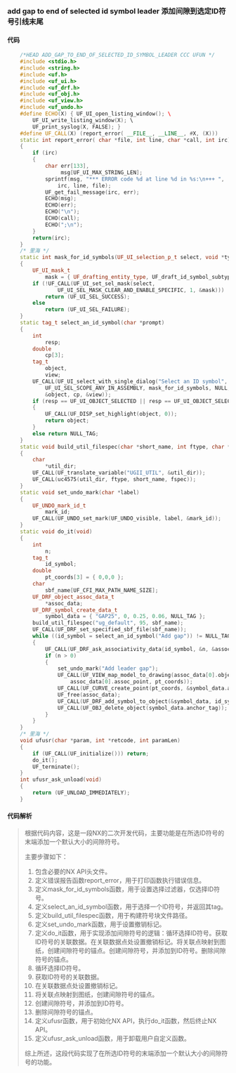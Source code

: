 ### add gap to end of selected id symbol leader 添加间隙到选定ID符号引线末尾

#### 代码

```cpp
    /*HEAD ADD_GAP_TO_END_OF_SELECTED_ID_SYMBOL_LEADER CCC UFUN */  
    #include <stdio.h>  
    #include <string.h>  
    #include <uf.h>  
    #include <uf_ui.h>  
    #include <uf_drf.h>  
    #include <uf_obj.h>  
    #include <uf_view.h>  
    #include <uf_undo.h>  
    #define ECHO(X) { UF_UI_open_listing_window(); \  
        UF_UI_write_listing_window(X); \  
        UF_print_syslog(X, FALSE); }  
    #define UF_CALL(X) (report_error( __FILE__, __LINE__, #X, (X)))  
    static int report_error( char *file, int line, char *call, int irc)  
    {  
        if (irc)  
        {  
            char err[133],  
                 msg[UF_UI_MAX_STRING_LEN];  
            sprintf(msg, "*** ERROR code %d at line %d in %s:\n+++ ",  
                irc, line, file);  
            UF_get_fail_message(irc, err);  
            ECHO(msg);  
            ECHO(err);  
            ECHO("\n");  
            ECHO(call);  
            ECHO(";\n");  
        }  
        return(irc);  
    }  
    /* 里海 */  
    static int mask_for_id_symbols(UF_UI_selection_p_t select, void *type)  
    {  
        UF_UI_mask_t  
            mask = { UF_drafting_entity_type, UF_draft_id_symbol_subtype, 0 };  
        if (!UF_CALL(UF_UI_set_sel_mask(select,  
                UF_UI_SEL_MASK_CLEAR_AND_ENABLE_SPECIFIC, 1, &mask)))  
            return (UF_UI_SEL_SUCCESS);  
        else  
            return (UF_UI_SEL_FAILURE);  
    }  
    static tag_t select_an_id_symbol(char *prompt)  
    {  
        int  
            resp;  
        double  
            cp[3];  
        tag_t  
            object,  
            view;  
        UF_CALL(UF_UI_select_with_single_dialog("Select an ID symbol", prompt,  
            UF_UI_SEL_SCOPE_ANY_IN_ASSEMBLY, mask_for_id_symbols, NULL, &resp,  
            &object, cp, &view));  
        if (resp == UF_UI_OBJECT_SELECTED || resp == UF_UI_OBJECT_SELECTED_BY_NAME)  
        {  
            UF_CALL(UF_DISP_set_highlight(object, 0));  
            return object;  
        }  
        else return NULL_TAG;  
    }  
    static void build_util_filespec(char *short_name, int ftype, char *fspec)  
    {  
        char  
            *util_dir;  
        UF_CALL(UF_translate_variable("UGII_UTIL", &util_dir));  
        UF_CALL(uc4575(util_dir, ftype, short_name, fspec));  
    }  
    static void set_undo_mark(char *label)  
    {  
        UF_UNDO_mark_id_t  
            mark_id;  
        UF_CALL(UF_UNDO_set_mark(UF_UNDO_visible, label, &mark_id));  
    }  
    static void do_it(void)  
    {  
        int  
            n;  
        tag_t  
            id_symbol;  
        double  
            pt_coords[3] = { 0,0,0 };  
        char  
            sbf_name[UF_CFI_MAX_PATH_NAME_SIZE];  
        UF_DRF_object_assoc_data_t  
            *assoc_data;  
        UF_DRF_symbol_create_data_t  
            symbol_data = { "GAP25", 0, 0.25, 0.06, NULL_TAG };  
        build_util_filespec("ug_default", 95, sbf_name);  
        UF_CALL(UF_DRF_set_specified_sbf_file(sbf_name));  
        while ((id_symbol = select_an_id_symbol("Add gap")) != NULL_TAG)  
        {  
            UF_CALL(UF_DRF_ask_associativity_data(id_symbol, &n, &assoc_data));  
            if (n > 0)  
            {  
                set_undo_mark("Add leader gap");  
                UF_CALL(UF_VIEW_map_model_to_drawing(assoc_data[0].object_view,  
                    assoc_data[0].assoc_point, pt_coords));  
                UF_CALL(UF_CURVE_create_point(pt_coords, &symbol_data.anchor_tag));  
                UF_free(assoc_data);  
                UF_CALL(UF_DRF_add_symbol_to_object(&symbol_data, id_symbol));  
                UF_CALL(UF_OBJ_delete_object(symbol_data.anchor_tag));  
            }  
        }  
    }  
    /* 里海 */  
    void ufusr(char *param, int *retcode, int paramLen)  
    {  
        if (UF_CALL(UF_initialize())) return;  
        do_it();  
        UF_terminate();  
    }  
    int ufusr_ask_unload(void)  
    {  
        return (UF_UNLOAD_IMMEDIATELY);  
    }

```

#### 代码解析

> 根据代码内容，这是一段NX的二次开发代码，主要功能是在所选ID符号的末端添加一个默认大小的间隙符号。
>
> 主要步骤如下：
>
> 1. 包含必要的NX API头文件。
> 2. 定义错误报告函数report_error，用于打印函数执行错误信息。
> 3. 定义mask_for_id_symbols函数，用于设置选择过滤器，仅选择ID符号。
> 4. 定义select_an_id_symbol函数，用于选择一个ID符号，并返回其tag。
> 5. 定义build_util_filespec函数，用于构建符号块文件路径。
> 6. 定义set_undo_mark函数，用于设置撤销标记。
> 7. 定义do_it函数，用于实现添加间隙符号的逻辑：循环选择ID符号。获取ID符号的关联数据。在关联数据点处设置撤销标记。将关联点映射到图纸，创建间隙符号的锚点。创建间隙符号，并添加到ID符号。删除间隙符号的锚点。
> 8. 循环选择ID符号。
> 9. 获取ID符号的关联数据。
> 10. 在关联数据点处设置撤销标记。
> 11. 将关联点映射到图纸，创建间隙符号的锚点。
> 12. 创建间隙符号，并添加到ID符号。
> 13. 删除间隙符号的锚点。
> 14. 定义ufusr函数，用于初始化NX API，执行do_it函数，然后终止NX API。
> 15. 定义ufusr_ask_unload函数，用于卸载用户自定义函数。
>
> 综上所述，这段代码实现了在所选ID符号的末端添加一个默认大小的间隙符号的功能。
>
